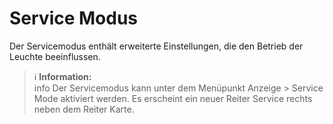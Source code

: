 # Service Modus

Der Servicemodus enthält erweiterte Einstellungen, die den Betrieb der Leuchte beeinflussen.
> ℹ️ **Information:**  
> info
Der Servicemodus kann unter dem Menüpunkt Anzeige > Service Mode aktiviert werden. Es erscheint ein neuer Reiter Service rechts neben dem Reiter Karte.